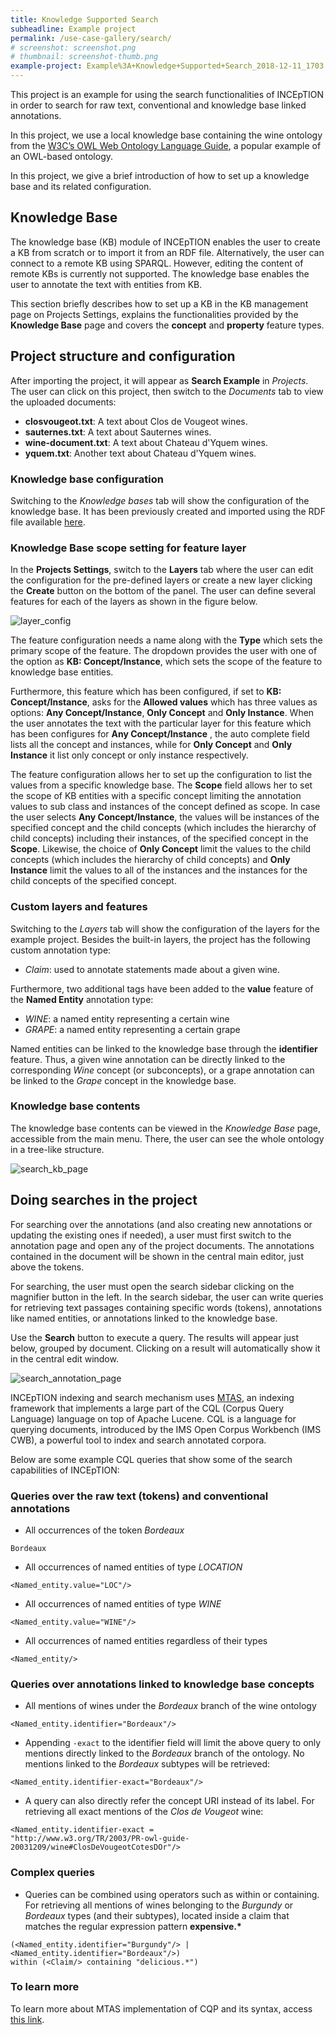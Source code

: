 ```yaml
---
title: Knowledge Supported Search 
subheadline: Example project
permalink: /use-case-gallery/search/
# screenshot: screenshot.png
# thumbnail: screenshot-thumb.png
example-project: Example%3A+Knowledge+Supported+Search_2018-12-11_1703.zip
---
```


This project is an example for using the search functionalities of 
INCEpTION in order to search for raw text, conventional and knowledge base linked annotations.

In this project, we use a local knowledge base containing the wine ontology from the 
[W3C’s OWL Web Ontology Language Guide](https://www.w3.org/TR/owl-guide), a popular example 
of an OWL-based ontology. 

In this project, we give a brief introduction of how to set up a knowledge base and its related configuration.

## Knowledge Base

The knowledge base (KB) module of INCEpTION enables the user to create a KB from scratch or to import it from an RDF file. Alternatively, the user can connect to a remote KB using SPARQL. However, editing the content of remote KBs is currently not supported. The knowledge base enables the user to annotate the text with entities from KB. 

This section briefly describes how to set up a KB in the KB management page on Projects Settings, explains the functionalities provided by the __Knowledge Base__ page and covers the __concept__ and  __property__ feature types. 


## Project structure and configuration 

After importing the project, it will appear as __Search Example__ in _Projects_. The user can click 
on this project, then switch to the _Documents_ tab to view the uploaded documents:

* __closvougeot.txt__: A text about Clos de Vougeot wines.
* __sauternes.txt__: A text about Sauternes wines.
* __wine-document.txt__: A text about Chateau d'Yquem wines.
* __yquem.txt__: Another text about Chateau d'Yquem wines.


### Knowledge base configuration

Switching to the _Knowledge bases_ tab will show the configuration of the knowledge base. 
It has been previously created and imported using the RDF file available 
[here](https://www.w3.org/TR/owl-guide/wine.rdf).

### Knowledge Base scope setting for feature layer

In the __Projects Settings__, switch to the __Layers__ tab where the user can edit the configuration 
for the pre-defined layers or create a new layer clicking the __Create__ button on the bottom of the panel. 
The user can define several features for each of the layers as shown in the figure below.

![layer_config](kb-layer-config.png)

The feature configuration needs a name along with the __Type__ which sets the primary scope of the feature. The dropdown provides the user with one of the option as __KB: Concept/Instance__, which sets the scope of the feature to knowledge base entities. 

Furthermore, this feature which has been configured, if set to __KB: Concept/Instance__, asks for the __Allowed values__ which has three values as options: __Any Concept/Instance__, __Only Concept__ and __Only Instance__. When the user annotates the text with the particular layer for this feature which has been configures for __Any Concept/Instance__ , the auto complete field lists all the concept and instances, while for __Only Concept__ and __Only Instance__ it list only concept or only instance respectively.

The feature configuration allows her to set up the configuration to list the values from a specific knowledge base. The __Scope__ field allows her to set the scope of KB entities with a specific concept limiting the annotation values to sub class and instances of the concept defined as scope. In case the user selects __Any Concept/Instance__, the values will be instances of the specified concept and the child concepts (which includes the hierarchy of child concepts) including their instances, of the specified concept in the __Scope__. Likewise, the choice of __Only Concept__ limit the values to the child concepts (which includes the hierarchy of child concepts) and  __Only Instance__ limit the values to all of the instances and the instances for the child concepts of the specified concept. 

### Custom layers and features

Switching to the _Layers_ tab will show the configuration of the layers for the example project.
Besides the built-in layers, the project has the following custom annotation type:

* _Claim_: used to annotate statements made about a given wine.

Furthermore, two additional tags have been added to the __value__ feature of the __Named Entity__
 annotation type: 

* _WINE_: a named entity representing a certain wine
* _GRAPE_: a named entity representing a certain grape

Named entities can be linked to the knowledge base through the __identifier__ feature. Thus, a 
given wine annotation can be directly linked to the corresponding _Wine_ 
concept (or subconcepts), or a grape annotation can be linked to the _Grape_
concept in the knowledge base.


### Knowledge base contents

The knowledge base contents can be viewed in the _Knowledge Base_ page, accessible from the 
main menu. There, the user can see the whole ontology in a tree-like structure.

![search_kb_page](search-kb-page.png)

## Doing searches in the project

For searching over the annotations (and also creating new annotations or updating the existing ones
if needed), a user must first switch to the annotation page and open any of the project documents. 
The annotations contained in the document will be shown in the central main editor, just 
above the tokens.

For searching, the user must open the search sidebar clicking on the magnifier button in the left. 
In the search sidebar, the user can write queries for retrieving text passages containing specific 
words (tokens), annotations like named entities, or annotations linked to the knowledge base.

Use the __Search__ button to execute a query. The results will appear just below, grouped by
document. Clicking on a result will automatically show it in the central edit window. 

![search_annotation_page](search-annotation-page.png)

INCEpTION indexing and search mechanism uses 
[MTAS](https://meertensinstituut.github.io/mtas/index.html), an indexing framework that 
implements a large part of the CQL (Corpus Query Language) language on top of Apache Lucene. 
CQL is a language for querying documents, introduced by the IMS Open Corpus Workbench (IMS CWB), 
a powerful tool to index and search annotated corpora.

Below are some example CQL queries that show some of the search capabilities of INCEpTION:

### Queries over the raw text (tokens) and conventional annotations

* All occurrences of the token _Bordeaux_

```
Bordeaux
```

* All occurrences of named entities of type _LOCATION_

```
<Named_entity.value="LOC"/>
```

* All occurrences of named entities of type _WINE_

```
<Named_entity.value="WINE"/>
```

* All occurrences of named entities regardless of their types


```
<Named_entity/>
```

### Queries over annotations linked to knowledge base concepts

* All mentions of wines under the _Bordeaux_ branch of the wine ontology

```
<Named_entity.identifier="Bordeaux"/>
```

* Appending `-exact` to the identifier field will limit the above query to only mentions directly 
linked to the _Bordeaux_ branch of the ontology. No mentions linked to the _Bordeaux_ subtypes
will be retrieved:


```
<Named_entity.identifier-exact="Bordeaux"/>
```

* A query can also directly refer the concept URI instead of its label. For retrieving all
 exact mentions of the _Clos de Vougeot_ wine:

```
<Named_entity.identifier-exact =
"http://www.w3.org/TR/2003/PR-owl-guide-20031209/wine#ClosDeVougeotCotesDOr"/>
```

### Complex queries

* Queries can be combined using operators such as within or containing. For retrieving all mentions 
of wines belonging to the _Burgundy_ or _Bordeaux_ types (and their subtypes), located 
inside a claim that matches the regular expression pattern __expensive.*__

```
(<Named_entity.identifier="Burgundy"/> | <Named_entity.identifier="Bordeaux"/>)
within (<Claim/> containing "delicious.*")
```

### To learn more

To learn more about MTAS implementation of CQP and its syntax, 
access [this link](https://meertensinstituut.github.io/mtas/search_cql.html).

